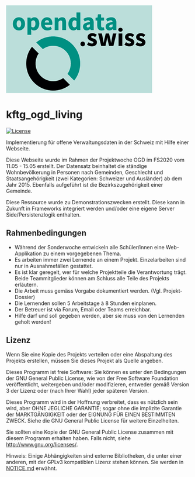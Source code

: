 <p align="left " >
  <img src="https://github.com/Boostvolt/kftg_ogd/blob/master/img/ogd.png" alt="OGD" title="OGD">
</p>

# kftg_ogd_living
[![License](https://img.shields.io/badge/license-GPL_v3-373737.svg?style=flat)](https://github.com/Boostvolt/kftg_ogd/blob/master/LICENSE.md)

Implementierung für offene Verwaltungsdaten in der Schweiz mit Hilfe einer Webseite.

Diese Webseite wurde im Rahmen der Projektwoche OGD im FS2020 vom 11.05 - 15.05 erstellt. Der Datensatz beinhaltet die ständige Wohnbevölkerung in Personen nach Gemeinden, Geschlecht und Staatsangehörigkeit (zwei Kategorien: Schweizer und Ausländer) ab dem Jahr 2015. Ebenfalls aufgeführt ist die Bezirkszugehörigkeit einer Gemeinde.

Diese Ressource wurde zu Demonstrationszwecken erstellt. Diese kann in Zukunft in Frameworks integriert werden und/oder eine eigene Server Side/Persistenzlogik enthalten.

## Rahmenbedingungen
- Während der Sonderwoche entwickeln alle Schüler/innen eine Web-Applikation zu einem vorgegebenen Thema.
- Es arbeiten immer zwei Lernende an einem Projekt. Einzelarbeiten sind nur in Ausnahmefällen gestattet.
- Es ist klar geregelt, wer für welche Projektteile die Verantwortung trägt. Beide Teammitglieder können am Schluss alle Teile des Projekts erläutern.
- Die Arbeit muss gemäss Vorgabe dokumentiert werden. (Vgl. Projekt-Dossier)
- Die Lernenden sollen 5 Arbeitstage à 8 Stunden einplanen.
- Der Betreuer ist via Forum, Email oder Teams erreichbar.
- Hilfe darf und soll gegeben werden, aber sie muss von den Lernenden geholt werden!
  
## Lizenz
Wenn Sie eine Kopie des Projekts verteilen oder eine Abspaltung des Projekts erstellen, müssen Sie dieses Projekt als Quelle angeben.

Dieses Programm ist freie Software: Sie können es unter den Bedingungen der GNU General Public License, wie von der Free Software Foundation veröffentlicht, weitergeben und/oder modifizieren, entweder gemäß Version 3 der Lizenz oder (nach Ihrer Wahl) jeder späteren Version.

Dieses Programm wird in der Hoffnung verbreitet, dass es nützlich sein wird, aber OHNE JEGLICHE GARANTIE; sogar ohne die implizite Garantie der MARKTGÄNGIGKEIT oder der EIGNUNG FÜR EINEN BESTIMMTEN ZWECK.  Siehe die GNU General Public License für weitere Einzelheiten.

Sie sollten eine Kopie der GNU General Public License zusammen mit diesem Programm erhalten haben.  Falls nicht, siehe http://www.gnu.org/licenses/.

Hinweis: Einige Abhängigkeiten sind externe Bibliotheken, die unter einer anderen, mit der GPLv3 kompatiblen Lizenz stehen können. Sie werden in [NOTICE.md](https://github.com/Boostvolt/kftg_ogd/blob/master/NOTICE.md) erwähnt.
